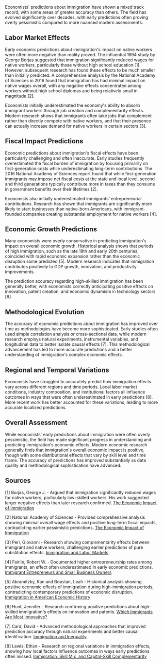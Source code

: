 Economists' predictions about immigration have shown a mixed track record, with some areas of greater accuracy than others. The field has evolved significantly over decades, with early predictions often proving overly pessimistic compared to more nuanced modern assessments.

## Labor Market Effects

Early economic predictions about immigration's impact on native workers were often more negative than reality proved. The influential 1994 study by George Borjas suggested that immigration significantly reduced wages for native workers, particularly those without high school education [1]. However, subsequent research has found these effects to be much smaller than initially predicted. A comprehensive analysis by the National Academy of Sciences in 2016 found that immigration has had minimal impact on native wages overall, with any negative effects concentrated among workers without high school diplomas and being relatively small in magnitude [2].

Economists initially underestimated the economy's ability to absorb immigrant workers through job creation and complementarity effects. Modern research shows that immigrants often take jobs that complement rather than directly compete with native workers, and that their presence can actually increase demand for native workers in certain sectors [3].

## Fiscal Impact Predictions

Economic predictions about immigration's fiscal effects have been particularly challenging and often inaccurate. Early studies frequently overestimated the fiscal burden of immigration by focusing primarily on first-generation costs while underestimating long-term contributions. The 2016 National Academy of Sciences report found that while first-generation immigrants may impose net fiscal costs at the state and local level, second and third generations typically contribute more in taxes than they consume in government benefits over their lifetimes [2].

Economists also initially underestimated immigrants' entrepreneurial contributions. Research has shown that immigrants are significantly more likely to start businesses than native-born Americans, with immigrant-founded companies creating substantial employment for native workers [4].

## Economic Growth Predictions

Many economists were overly conservative in predicting immigration's impact on overall economic growth. Historical analysis shows that periods of high immigration, such as the late 19th and early 20th centuries, coincided with rapid economic expansion rather than the economic disruption some predicted [5]. Modern research indicates that immigration contributes positively to GDP growth, innovation, and productivity improvements.

The prediction accuracy regarding high-skilled immigration has been generally better, with economists correctly anticipating positive effects on innovation, patent creation, and economic dynamism in technology sectors [6].

## Methodological Evolution

The accuracy of economic predictions about immigration has improved over time as methodologies have become more sophisticated. Early studies often used simple correlation analysis or cross-sectional data, while modern research employs natural experiments, instrumental variables, and longitudinal data to better isolate causal effects [7]. This methodological advancement has led to more accurate predictions and a better understanding of immigration's complex economic effects.

## Regional and Temporal Variations

Economists have struggled to accurately predict how immigration effects vary across different regions and time periods. Local labor market conditions, industry composition, and institutional factors all influence outcomes in ways that were often underestimated in early predictions [8]. More recent work has better accounted for these variations, leading to more accurate localized predictions.

## Overall Assessment

While economists' early predictions about immigration were often overly pessimistic, the field has made significant progress in understanding and predicting immigration's economic effects. Modern economic research generally finds that immigration's overall economic impact is positive, though with some distributional effects that vary by skill level and time frame. The accuracy of predictions has improved substantially as data quality and methodological sophistication have advanced.

## Sources

[1] Borjas, George J. - Argued that immigration significantly reduced wages for native workers, particularly low-skilled workers. His work suggested larger negative effects than later research confirmed. [The Economic Impact of Immigration](https://www.nber.org/papers/w5226)

[2] National Academy of Sciences - Provided comprehensive analysis showing minimal overall wage effects and positive long-term fiscal impacts, contradicting earlier pessimistic predictions. [The Economic Impact of Immigration](https://www.nationalacademies.org/our-work/the-economic-impact-of-immigration)

[3] Peri, Giovanni - Research showing complementarity effects between immigrant and native workers, challenging earlier predictions of pure substitution effects. [Immigration and Labor Markets](https://www.nber.org/papers/w21123)

[4] Fairlie, Robert W. - Documented higher entrepreneurship rates among immigrants, an effect often underestimated in early economic predictions. [Immigrant Entrepreneurs and Small Business Owners](https://www.kauffman.org/entrepreneurship/reports/immigrant-entrepreneurs-and-small-business-owners/)

[5] Abramitzky, Ran and Boustan, Leah - Historical analysis showing positive economic effects of immigration during high-immigration periods, contradicting contemporary predictions of economic disruption. [Immigration in American Economic History](https://www.nber.org/papers/w21882)

[6] Hunt, Jennifer - Research confirming positive predictions about high-skilled immigration's effects on innovation and patents. [Which Immigrants Are Most Innovative?](https://www.nber.org/papers/w14212)

[7] Card, David - Advanced methodological approaches that improved prediction accuracy through natural experiments and better causal identification. [Immigration and Inequality](https://www.nber.org/papers/w14683)

[8] Lewis, Ethan - Research on regional variations in immigration effects, showing how local factors influence outcomes in ways early predictions often missed. [Immigration, Skill Mix, and Capital-Skill Complementarity](https://economics.dartmouth.edu/people/ethan-lewis)